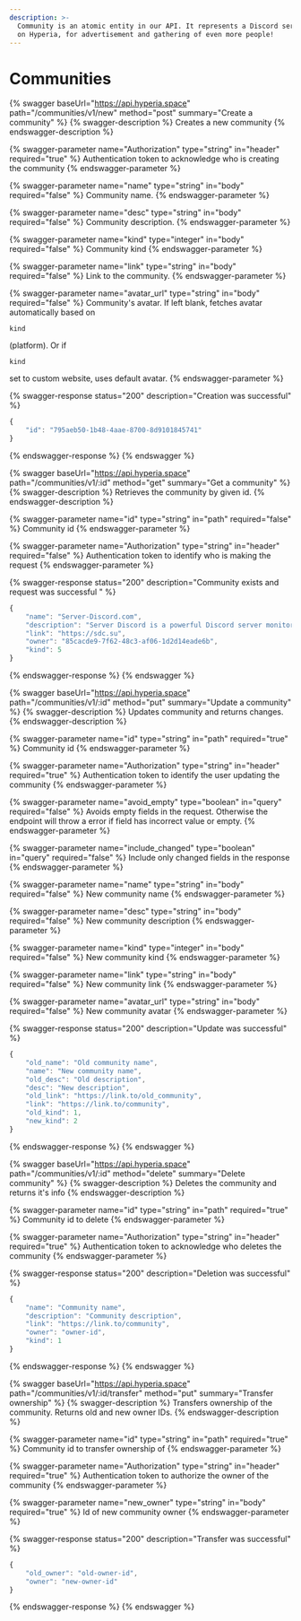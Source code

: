 ```yaml
---
description: >-
  Community is an atomic entity in our API. It represents a Discord server put
  on Hyperia, for advertisement and gathering of even more people!
---
```


# Communities

{% swagger baseUrl="https://api.hyperia.space" path="/communities/v1/new" method="post" summary="Create a community" %}
{% swagger-description %}
Creates a new community
{% endswagger-description %}

{% swagger-parameter name="Authorization" type="string" in="header" required="true" %}
Authentication token to acknowledge who is creating the community
{% endswagger-parameter %}

{% swagger-parameter name="name" type="string" in="body" required="false" %}
Community name.
{% endswagger-parameter %}

{% swagger-parameter name="desc" type="string" in="body" required="false" %}
Community description.
{% endswagger-parameter %}

{% swagger-parameter name="kind" type="integer" in="body" required="false" %}
Community kind
{% endswagger-parameter %}

{% swagger-parameter name="link" type="string" in="body" required="false" %}
Link to the community.
{% endswagger-parameter %}

{% swagger-parameter name="avatar_url" type="string" in="body" required="false" %}
Community's avatar. If left blank, fetches avatar automatically based on

`kind`

(platform). Or if

`kind`

set to custom website, uses default avatar.
{% endswagger-parameter %}

{% swagger-response status="200" description="Creation was successful" %}
```javascript
{
    "id": "795aeb50-1b48-4aae-8700-8d9101845741"
}
```
{% endswagger-response %}
{% endswagger %}

{% swagger baseUrl="https://api.hyperia.space" path="/communities/v1/:id" method="get" summary="Get a community" %}
{% swagger-description %}
Retrieves the community by given id.
{% endswagger-description %}

{% swagger-parameter name="id" type="string" in="path" required="false" %}
Community id
{% endswagger-parameter %}

{% swagger-parameter name="Authorization" type="string" in="header" required="false" %}
Authentication token to identify who is making the request
{% endswagger-parameter %}

{% swagger-response status="200" description="Community exists and request was successful " %}
```javascript
{
    "name": "Server-Discord.com",
    "description": "Server Discord is a powerful Discord server monitoring",
    "link": "https://sdc.su",
    "owner": "85cacde9-7f62-48c3-af06-1d2d14eade6b",
    "kind": 5
}
```
{% endswagger-response %}
{% endswagger %}

{% swagger baseUrl="https://api.hyperia.space" path="/communities/v1/:id" method="put" summary="Update a community" %}
{% swagger-description %}
Updates community and returns changes.
{% endswagger-description %}

{% swagger-parameter name="id" type="string" in="path" required="true" %}
Community id
{% endswagger-parameter %}

{% swagger-parameter name="Authorization" type="string" in="header" required="true" %}
Authentication token to identify the user updating the community
{% endswagger-parameter %}

{% swagger-parameter name="avoid_empty" type="boolean" in="query" required="false" %}
Avoids empty fields in the request. Otherwise the endpoint will throw a error if field has incorrect value or empty.
{% endswagger-parameter %}

{% swagger-parameter name="include_changed" type="boolean" in="query" required="false" %}
Include only changed fields in the response
{% endswagger-parameter %}

{% swagger-parameter name="name" type="string" in="body" required="false" %}
New community name
{% endswagger-parameter %}

{% swagger-parameter name="desc" type="string" in="body" required="false" %}
New community description
{% endswagger-parameter %}

{% swagger-parameter name="kind" type="integer" in="body" required="false" %}
New community kind
{% endswagger-parameter %}

{% swagger-parameter name="link" type="string" in="body" required="false" %}
New community link
{% endswagger-parameter %}

{% swagger-parameter name="avatar_url" type="string" in="body" required="false" %}
New community avatar
{% endswagger-parameter %}

{% swagger-response status="200" description="Update was successful" %}
```javascript
{
    "old_name": "Old community name",
    "name": "New community name",
    "old_desc": "Old description",
    "desc": "New description",
    "old_link": "https://link.to/old_community",
    "link": "https://link.to/community",
    "old_kind": 1,
    "new_kind": 2
}
```
{% endswagger-response %}
{% endswagger %}

{% swagger baseUrl="https://api.hyperia.space" path="/communities/v1/:id" method="delete" summary="Delete community" %}
{% swagger-description %}
Deletes the community and returns it's info
{% endswagger-description %}

{% swagger-parameter name="id" type="string" in="path" required="true" %}
Community id to delete
{% endswagger-parameter %}

{% swagger-parameter name="Authorization" type="string" in="header" required="true" %}
Authentication token to acknowledge who deletes the community
{% endswagger-parameter %}

{% swagger-response status="200" description="Deletion was successful" %}
```javascript
{
    "name": "Community name",
    "description": "Community description",
    "link": "https://link.to/community",
    "owner": "owner-id",
    "kind": 1
}
```
{% endswagger-response %}
{% endswagger %}

{% swagger baseUrl="https://api.hyperia.space" path="/communities/v1/:id/transfer" method="put" summary="Transfer ownership" %}
{% swagger-description %}
Transfers ownership of the community. Returns old and new owner IDs.
{% endswagger-description %}

{% swagger-parameter name="id" type="string" in="path" required="true" %}
Community id to transfer ownership of
{% endswagger-parameter %}

{% swagger-parameter name="Authorization" type="string" in="header" required="true" %}
Authentication token to authorize the owner of the community
{% endswagger-parameter %}

{% swagger-parameter name="new_owner" type="string" in="body" required="true" %}
Id of new community owner
{% endswagger-parameter %}

{% swagger-response status="200" description="Transfer was successful" %}
```javascript
{
    "old_owner": "old-owner-id",
    "owner": "new-owner-id"
}
```
{% endswagger-response %}
{% endswagger %}
